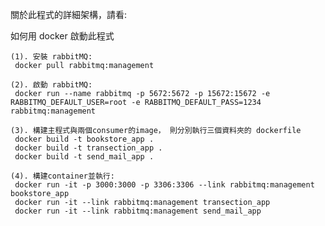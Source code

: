 關於此程式的詳細架構，請看:

如何用 docker 啟動此程式

    (1). 安裝 rabbitMQ:
     docker pull rabbitmq:management

    (2). 啟動 rabbitMQ:
     docker run --name rabbitmq -p 5672:5672 -p 15672:15672 -e RABBITMQ_DEFAULT_USER=root -e RABBITMQ_DEFAULT_PASS=1234 rabbitmq:management

    (3). 構建主程式與兩個consumer的image， 則分別執行三個資料夾的 dockerfile
     docker build -t bookstore_app .
     docker build -t transection_app .
     docker build -t send_mail_app .

    (4). 構建container並執行:
     docker run -it -p 3000:3000 -p 3306:3306 --link rabbitmq:management bookstore_app
     docker run -it --link rabbitmq:management transection_app
     docker run -it --link rabbitmq:management send_mail_app
